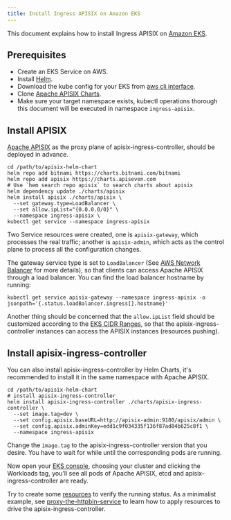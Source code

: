 ```yaml
---
title: Install Ingress APISIX on Amazon EKS
---
```


<!--
#
# Licensed to the Apache Software Foundation (ASF) under one or more
# contributor license agreements.  See the NOTICE file distributed with
# this work for additional information regarding copyright ownership.
# The ASF licenses this file to You under the Apache License, Version 2.0
# (the "License"); you may not use this file except in compliance with
# the License.  You may obtain a copy of the License at
#
#     http://www.apache.org/licenses/LICENSE-2.0
#
# Unless required by applicable law or agreed to in writing, software
# distributed under the License is distributed on an "AS IS" BASIS,
# WITHOUT WARRANTIES OR CONDITIONS OF ANY KIND, either express or implied.
# See the License for the specific language governing permissions and
# limitations under the License.
#
-->

This document explains how to install Ingress APISIX on [Amazon EKS](https://amazonaws-china.com/eks/?whats-new-cards.sort-by=item.additionalFields.postDateTime&whats-new-cards.sort-order=desc&eks-blogs.sort-by=item.additionalFields.createdDate&eks-blogs.sort-order=desc).

## Prerequisites

* Create an EKS Service on AWS.
* Install [Helm](https://helm.sh/).
* Download the kube config for your EKS from [aws cli interface](https://amazonaws-china.com/cli/).
* Clone [Apache APISIX Charts](https://github.com/apache/apisix-helm-chart).
* Make sure your target namespace exists, kubectl operations thorough this document will be executed in namespace `ingress-apisix`.

## Install APISIX

[Apache APISIX](http://apisix.apache.org/) as the proxy plane of apisix-ingress-controller, should be deployed in advance.

```shell
cd /path/to/apisix-helm-chart
helm repo add bitnami https://charts.bitnami.com/bitnami
helm repo add apisix https://charts.apiseven.com
# Use `hem search repo apisix` to search charts about apisix
helm dependency update ./charts/apisix
helm install apisix ./charts/apisix \
  --set gateway.type=LoadBalancer \
  --set allow.ipList="{0.0.0.0/0}" \
  --namespace ingress-apisix \
kubectl get service --namespace ingress-apisix
```

Two Service resources were created, one is `apisix-gateway`, which processes the real traffic; another is `apisix-admin`, which acts as the control plane to process all the configuration changes.

The gateway service type is set to `LoadBalancer` (See [AWS Network Balancer](https://docs.aws.amazon.com/elasticloadbalancing/latest/network/network-load-balancers.html) for more details), so that clients can access Apache APISIX through a load balancer. You can find the load balancer hostname by running:

```shell
kubectl get service apisix-gateway --namespace ingress-apisix -o jsonpath='{.status.loadBalancer.ingress[].hostname}'
```

Another thing should be concerned that the `allow.ipList` field should be customized according to the [EKS CIDR Ranges](https://amazonaws-china.com/premiumsupport/knowledge-center/eks-multiple-cidr-ranges/), so that the apisix-ingress-controller instances can access the APISIX instances (resources pushing).

## Install apisix-ingress-controller

You can also install apisix-ingress-controller by Helm Charts, it's recommended to install it in the same namespace with Apache APISIX.

```shell
cd /path/to/apisix-helm-chart
# install apisix-ingress-controller
helm install apisix-ingress-controller ./charts/apisix-ingress-controller \
  --set image.tag=dev \
  --set config.apisix.baseURL=http://apisix-admin:9180/apisix/admin \
  --set config.apisix.adminKey=edd1c9f034335f136f87ad84b625c8f1 \
  --namespace ingress-apisix
```

Change the `image.tag` to the apisix-ingress-controller version that you desire. You have to wait for while until the corresponding pods are running.

Now open your [EKS console](https://console.aws.amazon.com/eks/home), choosing your cluster and clicking the Workloads tag, you'll see all pods of Apache APISIX, etcd and apisix-ingress-controller are ready.

Try to create some [resources](../CRD-specification.md) to verify the running status. As a minimalist example, see [proxy-the-httpbin-service](../practices/proxy-the-httpbin-service.md) to learn how to apply resources to drive the apisix-ingress-controller.
